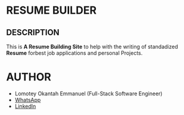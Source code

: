 # RESUME BUILDER

## DESCRIPTION
This is **A Resume Building Site** to help with the writing of standadized **Resume** forbest job applications and personal Projects.


# AUTHOR
* Lomotey Okantah Emmanuel (Full-Stack Software Engineer)
* [WhatsApp](https://api.whatsapp.com/send?phone=+233%20550%20735%20691&text=Hello)
* [LinkedIn](https://linkedin.com/in/emmanuellomotey)
